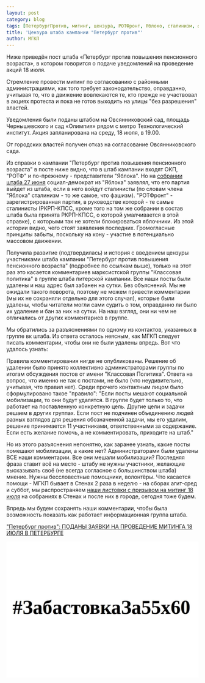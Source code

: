 ```yaml
---
layout: post
category: blog
tags: [ПетербургПротив, митинг, цензура, РОТФронт, Яблоко, сталинизм, фашизм, пенсионная_реформа]
title: 'Цензура штаба кампании "Петербург против"'
author: МГКП
---
```


Ниже приведён пост штаба «Петербург против повышения пенсионного возраста», в котором говорится о подаче уведомлений на проведение акций 18 июля.

Стремление провести митинг по согласованию с районными администрациями, как того требует законодательство, оправданно, учитывая то, что в движение вовлекаются те, кто прежде не участвовал в акциях протеста и пока не готов выходить на улицы "без разрешения" властей.

Уведомления были поданы штабом на Овсянниковский сад, площадь Чернышевского и сад «Олимпия» рядом с метро Технологический институт. Акция запланирована на среду, 18 июля, в 19.00.

От городских властей получен отказ на согласование Овсянниковского сада.

Из справки о кампании "Петербург против повышения пенсионного возраста" в посте ниже видно, что в штаб кампании входят ОКП, "РОТФ" и по-прежнему - представители "Яблока". Но на [собрании штаба 27 июня](https://mgkp.github.io/blog/2018/06/28/mitingkprf) социал-демократ из "Яблока" заявлял, что его партия выйдет из штаба, если в него войдут сталинисты (по словам члена "Яблока" сталинизм - то же самое, что фашизм). "РОТФронт" - зарегистрированная партия, в руководстве которой - те самые сталинисты (РКРП-КПСС, кроме того на том же собрании в состав штаба была принята РКРП-КПСС, о которой умалчивается в этой справке), с которыми так не хотели блокироваться яблочники. Из этой истории видно, чего стоят заявления последних. Громогласные принципы забыты, поскольку на кону - участие в потенциально массовом движении.

Получила развитие (подтвердилась) и история с введением цензуры участниками штаба кампании "Петербург против повышения пенсионного возраста" (подробнее по ссылкам выше), только на этот раз это касается комментариев марксистской группы "Классовая политика" в группе штаба питерской кампании. Все наши посты были удалены и наш адрес был забанен на сутки. Без объяснений. Мы не ожидали такого поворота, поэтому не можем привести комментарии (мы их не сохраняли отдельно для этого случая), которые были удалены, чтобы читатели могли сами судить о том, оправданно ли было их удаление и бан за них на сутки. На наш взгляд, они ни чем не отличались от других комментариев в группе.

Мы обратились за разъяснениями по одному из контактов, указанных в группе вк штаба. Из ответа осталось неясным, как МГКП следует писать комментарии, чтобы они не были удалены впредь. Вот что удалось узнать:

Правила комментирования нигде не опубликованы. Решение об удалении было принято коллективно администраторами группы по итогам обсуждения постов от имени "Классовая Политика". Ответа на вопрос, что именно не так с постами, не было (что неудивительно, учитывая, что правил нет). Среди прочего контактным лицом было сформулировано такое "правило": "Если посты мешают социальной мобилизации, то они будут удалятся. В группе будет только то, что работает на поставленную конкретную цель. Другие цели и задачи решаем в других группах. Если пост не подчинен объединению людей разных взглядов для решения обозначенной задачи, мы его удалим, решение принимается 11 участниками, ответственными за содержание. Если есть желание помочь, а не комментировать, приходите на штаб."

Но из этого разъяснения непонятно, как заранее узнать, какие посты помешают мобилизации, а какие нет? Администраторами были удалены ВСЕ наши комментарии. Все они мешали мобилизации? Последняя фраза ставит всё на место - штабу не нужны участники, желающие высказывать своё (не всегда согласное с большинством штаба) мнение. Нужны бессловестные помощники, волонтёры. Что касается помощи - МГКП бывает в Стенах 2 раза в неделю - на сборах агит-сред и суббот, мы распространяем [наши листовки с призывом на митинг 18 июля](https://mgkp.github.io/blog/2018/07/02/leaflet) на собраниях в Стенах и после них в городе, сегодня тоже будем.

Впредь мы будем сохранять наши комментарии, чтобы была возможность показать как работает информационная группа штаба.

["Петербург против": ПОДАНЫ ЗАЯВКИ НА ПРОВЕДЕНИЕ МИТИНГА 18 ИЮЛЯ В ПЕТЕРБУРГЕ](https://vk.com/wall-167980775_648)

![хэштег #ЗабастовкаЗа55х60](/images/strike455x60.jpg)